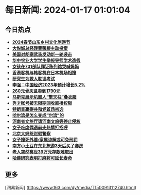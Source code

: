 
# 每日新闻: 2024-01-17 01:01:04
## 今日热点

- **[2024春节山东乡村文化旅游节](https://www.163.com/search?keyword=2024%E6%98%A5%E8%8A%82%E5%B1%B1%E4%B8%9C%E4%B9%A1%E6%9D%91%E6%96%87%E5%8C%96%E6%97%85%E6%B8%B8%E8%8A%82)**
- **[大悦城总经理曹荣根主动投案](https://www.163.com/search?keyword=%E5%A4%A7%E6%82%A6%E5%9F%8E%E6%80%BB%E7%BB%8F%E7%90%86%E6%9B%B9%E8%8D%A3%E6%A0%B9%E4%B8%BB%E5%8A%A8%E6%8A%95%E6%A1%88)**
- **[美国对胡塞武装发动新一轮袭击](https://www.163.com/search?keyword=%E7%BE%8E%E5%9B%BD%E5%AF%B9%E8%83%A1%E5%A1%9E%E6%AD%A6%E8%A3%85%E5%8F%91%E5%8A%A8%E6%96%B0%E4%B8%80%E8%BD%AE%E8%A2%AD%E5%87%BB)**
- **[华中农业大学学生举报导师学术造假](https://www.163.com/search?keyword=%E5%8D%8E%E4%B8%AD%E5%86%9C%E4%B8%9A%E5%A4%A7%E5%AD%A6%E5%AD%A6%E7%94%9F%E4%B8%BE%E6%8A%A5%E5%AF%BC%E5%B8%88%E5%AD%A6%E6%9C%AF%E9%80%A0%E5%81%87)**
- **[女孩在731部队罪证陈列馆哭喊妈妈](https://www.163.com/search?keyword=%E5%A5%B3%E5%AD%A9%E5%9C%A8731%E9%83%A8%E9%98%9F%E7%BD%AA%E8%AF%81%E9%99%88%E5%88%97%E9%A6%86%E5%93%AD%E5%96%8A%E5%A6%88%E5%A6%88)**
- **[香港客机与韩客机在日本机场相撞](https://www.163.com/search?keyword=%E9%A6%99%E6%B8%AF%E5%AE%A2%E6%9C%BA%E4%B8%8E%E9%9F%A9%E5%AE%A2%E6%9C%BA%E5%9C%A8%E6%97%A5%E6%9C%AC%E6%9C%BA%E5%9C%BA%E7%9B%B8%E6%92%9E)**
- **[研究生为救人耽误考试](https://www.163.com/search?keyword=%E7%A0%94%E7%A9%B6%E7%94%9F%E4%B8%BA%E6%95%91%E4%BA%BA%E8%80%BD%E8%AF%AF%E8%80%83%E8%AF%95)**
- **[李强：中国经济2023年预计增长5.2%](https://www.163.com/search?keyword=%E6%9D%8E%E5%BC%BA%EF%BC%9A%E4%B8%AD%E5%9B%BD%E7%BB%8F%E6%B5%8E2023%E5%B9%B4%E9%A2%84%E8%AE%A1%E5%A2%9E%E9%95%BF5.2%25)**
- **[260元骨灰盒卖到1790元](https://www.163.com/search?keyword=260%E5%85%83%E9%AA%A8%E7%81%B0%E7%9B%92%E5%8D%96%E5%88%B01790%E5%85%83)**
- **[马斯克展示机器人“擎天柱”叠衣服](https://www.163.com/search?keyword=%E9%A9%AC%E6%96%AF%E5%85%8B%E5%B1%95%E7%A4%BA%E6%9C%BA%E5%99%A8%E4%BA%BA%E2%80%9C%E6%93%8E%E5%A4%A9%E6%9F%B1%E2%80%9D%E5%8F%A0%E8%A1%A3%E6%9C%8D)**
- **[秀才账号被无限期回收直播权限](https://www.163.com/search?keyword=%E7%A7%80%E6%89%8D%E8%B4%A6%E5%8F%B7%E8%A2%AB%E6%97%A0%E9%99%90%E6%9C%9F%E5%9B%9E%E6%94%B6%E7%9B%B4%E6%92%AD%E6%9D%83%E9%99%90)**
- **[特朗普赢得共和党首场初选](https://www.163.com/search?keyword=%E7%89%B9%E6%9C%97%E6%99%AE%E8%B5%A2%E5%BE%97%E5%85%B1%E5%92%8C%E5%85%9A%E9%A6%96%E5%9C%BA%E5%88%9D%E9%80%89)**
- **[哈尔滨是怎么变成“尔滨”的](https://www.163.com/search?keyword=%E5%93%88%E5%B0%94%E6%BB%A8%E6%98%AF%E6%80%8E%E4%B9%88%E5%8F%98%E6%88%90%E2%80%9C%E5%B0%94%E6%BB%A8%E2%80%9D%E7%9A%84)**
- **[河南省文旅厅请河南文旅等停止侵权](https://www.163.com/search?keyword=%E6%B2%B3%E5%8D%97%E7%9C%81%E6%96%87%E6%97%85%E5%8E%85%E8%AF%B7%E6%B2%B3%E5%8D%97%E6%96%87%E6%97%85%E7%AD%89%E5%81%9C%E6%AD%A2%E4%BE%B5%E6%9D%83)**
- **[女子吃席偶遇前夫热情打招呼](https://www.163.com/search?keyword=%E5%A5%B3%E5%AD%90%E5%90%83%E5%B8%AD%E5%81%B6%E9%81%87%E5%89%8D%E5%A4%AB%E7%83%AD%E6%83%85%E6%89%93%E6%8B%9B%E5%91%BC)**
- **[北京大妈怒怼假警察](https://www.163.com/search?keyword=%E5%8C%97%E4%BA%AC%E5%A4%A7%E5%A6%88%E6%80%92%E6%80%BC%E5%81%87%E8%AD%A6%E5%AF%9F)**
- **[女子撞死外婆:家属谅解或可免刑罚](https://www.163.com/search?keyword=%E5%A5%B3%E5%AD%90%E6%92%9E%E6%AD%BB%E5%A4%96%E5%A9%86+%E5%AE%B6%E5%B1%9E%E8%B0%85%E8%A7%A3%E6%88%96%E5%8F%AF%E5%85%8D%E5%88%91%E7%BD%9A)**
- **[南方小土豆在东北旅游3天后买了套房](https://www.163.com/search?keyword=%E5%8D%97%E6%96%B9%E5%B0%8F%E5%9C%9F%E8%B1%86%E5%9C%A8%E4%B8%9C%E5%8C%97%E6%97%85%E6%B8%B83%E5%A4%A9%E5%90%8E%E4%B9%B0%E4%BA%86%E5%A5%97%E6%88%BF)**
- **[老人突然离世39万元存款难取出](https://www.163.com/search?keyword=%E8%80%81%E4%BA%BA%E7%AA%81%E7%84%B6%E7%A6%BB%E4%B8%9639%E4%B8%87%E5%85%83%E5%AD%98%E6%AC%BE%E9%9A%BE%E5%8F%96%E5%87%BA)**
- **[哈佛研究表明打麻将可延长寿命](https://www.163.com/search?keyword=%E5%93%88%E4%BD%9B%E7%A0%94%E7%A9%B6%E8%A1%A8%E6%98%8E%E6%89%93%E9%BA%BB%E5%B0%86%E5%8F%AF%E5%BB%B6%E9%95%BF%E5%AF%BF%E5%91%BD)**

## 更多
[网易新闻] (https://www.163.com/dy/media/T1500913112740.html)
